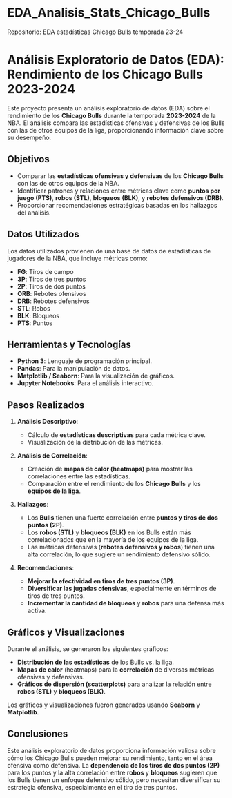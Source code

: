 # EDA_Analisis_Stats_Chicago_Bulls
Repositorio: EDA estadísticas Chicago Bulls temporada 23-24
# Análisis Exploratorio de Datos (EDA): Rendimiento de los Chicago Bulls 2023-2024

Este proyecto presenta un análisis exploratorio de datos (EDA) sobre el rendimiento de los **Chicago Bulls** durante la temporada **2023-2024** de la NBA. El análisis compara las estadísticas ofensivas y defensivas de los Bulls con las de otros equipos de la liga, proporcionando información clave sobre su desempeño.

## Objetivos

- Comparar las **estadísticas ofensivas y defensivas** de los **Chicago Bulls** con las de otros equipos de la NBA.
- Identificar patrones y relaciones entre métricas clave como **puntos por juego (PTS)**, **robos (STL)**, **bloqueos (BLK)**, y **rebotes defensivos (DRB)**.
- Proporcionar recomendaciones estratégicas basadas en los hallazgos del análisis.

## Datos Utilizados

Los datos utilizados provienen de una base de datos de estadísticas de jugadores de la NBA, que incluye métricas como:
- **FG**: Tiros de campo
- **3P**: Tiros de tres puntos
- **2P**: Tiros de dos puntos
- **ORB**: Rebotes ofensivos
- **DRB**: Rebotes defensivos
- **STL**: Robos
- **BLK**: Bloqueos
- **PTS**: Puntos

## Herramientas y Tecnologías

- **Python 3**: Lenguaje de programación principal.
- **Pandas**: Para la manipulación de datos.
- **Matplotlib / Seaborn**: Para la visualización de gráficos.
- **Jupyter Notebooks**: Para el análisis interactivo.

## Pasos Realizados

1. **Análisis Descriptivo**:
   - Cálculo de **estadísticas descriptivas** para cada métrica clave.
   - Visualización de la distribución de las métricas.

2. **Análisis de Correlación**:
   - Creación de **mapas de calor (heatmaps)** para mostrar las correlaciones entre las estadísticas.
   - Comparación entre el rendimiento de los **Chicago Bulls** y los **equipos de la liga**.

3. **Hallazgos**:
   - Los **Bulls** tienen una fuerte correlación entre **puntos y tiros de dos puntos (2P)**.
   - Los **robos (STL)** y **bloqueos (BLK)** en los Bulls están más correlacionados que en la mayoría de los equipos de la liga.
   - Las métricas defensivas (**rebotes defensivos y robos**) tienen una alta correlación, lo que sugiere un rendimiento defensivo sólido.

4. **Recomendaciones**:
   - **Mejorar la efectividad en tiros de tres puntos (3P)**.
   - **Diversificar las jugadas ofensivas**, especialmente en términos de tiros de tres puntos.
   - **Incrementar la cantidad de bloqueos** y **robos** para una defensa más activa.

## Gráficos y Visualizaciones

Durante el análisis, se generaron los siguientes gráficos:

- **Distribución de las estadísticas** de los Bulls vs. la liga.
- **Mapas de calor** (heatmaps) para la **correlación** de diversas métricas ofensivas y defensivas.
- **Gráficos de dispersión (scatterplots)** para analizar la relación entre **robos (STL)** y **bloqueos (BLK)**.

Los gráficos y visualizaciones fueron generados usando **Seaborn** y **Matplotlib**.

## Conclusiones

Este análisis exploratorio de datos proporciona información valiosa sobre cómo los Chicago Bulls pueden mejorar su rendimiento, tanto en el área ofensiva como defensiva. La **dependencia de los tiros de dos puntos (2P)** para los puntos y la alta correlación entre **robos** y **bloqueos** sugieren que los Bulls tienen un enfoque defensivo sólido, pero necesitan diversificar su estrategia ofensiva, especialmente en el tiro de tres puntos.
